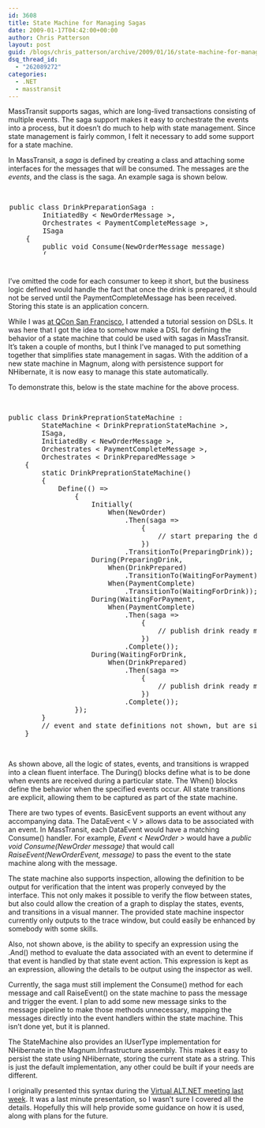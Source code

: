 ```yaml
---
id: 3608
title: State Machine for Managing Sagas
date: 2009-01-17T04:42:00+00:00
author: Chris Patterson
layout: post
guid: /blogs/chris_patterson/archive/2009/01/16/state-machine-for-managing-sagas.aspx
dsq_thread_id:
  - "262089272"
categories:
  - .NET
  - masstransit
---
```

MassTransit supports sagas, which are long-lived transactions consisting of multiple events. The saga support makes it easy to orchestrate the events into a process, but it doesn&#8217;t do much to help with state management. Since state management is fairly common, I felt it necessary to add some support for a state machine. 

In MassTransit, a _saga_ is defined by creating a class and attaching some interfaces for the messages that will be consumed. The messages are the _events_, and the class is the saga. An example saga is shown below. 

&nbsp;

<pre style="width: 626px;height: 104px;margin: 2px">public class DrinkPreparationSaga :
        InitiatedBy &lt; NewOrderMessage &gt;,
        Orchestrates &lt; PaymentCompleteMessage &gt;,
        ISaga
    {
        public void Consume(NewOrderMessage message)
        {
        }
        public void Consume(PaymentCompleteMessage message)
        {
        }
    }
</pre>

&nbsp;

I&#8217;ve omitted the code for each consumer to keep it short, but the business logic defined would handle the fact that once the drink is prepared, it should not be served until the PaymentCompleteMessage has been received. Storing this state is an application concern. 

While I was [at QCon San Francisco](http://blog.phatboyg.com/2008/11/21/qcon-in-san-francisco-getting-started/), I attended a tutorial session on DSLs. It was here that I got the idea to somehow make a DSL for defining the behavior of a state machine that could be used with sagas in MassTransit. It&#8217;s taken a couple of months, but I think I&#8217;ve managed to put something together that simplifies state management in sagas. With the addition of a new state machine in Magnum, along with persistence support for NHibernate, it is now easy to manage this state automatically. 

To demonstrate this, below is the state machine for the above process. 

&nbsp;

<pre>public class DrinkPreprationStateMachine :
		StateMachine &lt; DrinkPreprationStateMachine &gt;,
		ISaga,
		InitiatedBy &lt; NewOrderMessage &gt;,
		Orchestrates &lt; PaymentCompleteMessage &gt;,
		Orchestrates &lt; DrinkPreparedMessage &gt;
	{
		static DrinkPreprationStateMachine()
		{
			Define(() =&gt;
				{
					Initially(
						When(NewOrder)
							.Then(saga =&gt;
								{
									// start preparing the drink
								})
							.TransitionTo(PreparingDrink));
					During(PreparingDrink,
						When(DrinkPrepared)
					       	.TransitionTo(WaitingForPayment),
						When(PaymentComplete)
					       	.TransitionTo(WaitingForDrink));
					During(WaitingForPayment,
					    When(PaymentComplete)
					       	.Then(saga =&gt;
					       		{
					       			// publish drink ready message
					       		})
					       	.Complete());
					During(WaitingForDrink,
						When(DrinkPrepared)
					       	.Then(saga =&gt;
					       		{
					       			// publish drink ready message
					       		})
					       	.Complete());
				});
		}
		// event and state definitions not shown, but are simple properties
	}
</pre>

&nbsp;

As shown above, all the logic of states, events, and transitions is wrapped into a clean fluent interface. The During() blocks define what is to be done when events are received during a particular state. The When() blocks define the behavior when the specified events occur. All state transitions are explicit, allowing them to be captured as part of the state machine. 

There are two types of events. BasicEvent supports an event without any accompanying data. The DataEvent < V > allows data to be associated with an event. In MassTransit, each DataEvent would have a matching Consume() handler. For example, _Event < NewOrder >_ would have a _public void Consume(NewOrder message)_ that would call _RaiseEvent(NewOrderEvent, message)_ to pass the event to the state machine along with the message. 

The state machine also supports inspection, allowing the definition to be output for verification that the intent was properly conveyed by the interface. This not only makes it possible to verify the flow between states, but also could allow the creation of a graph to display the states, events, and transitions in a visual manner. The provided state machine inspector currently only outputs to the trace window, but could easily be enhanced by somebody with some skills. 

Also, not shown above, is the ability to specify an expression using the .And() method to evaluate the data associated with an event to determine if that event is handled by that state event action. This expression is kept as an expression, allowing the details to be output using the inspector as well. 

Currently, the saga must still implement the Consume() method for each message and call RaiseEvent() on the state machine to pass the message and trigger the event. I plan to add some new message sinks to the message pipeline to make those methods unnecessary, mapping the messages directly into the event handlers within the state machine. This isn&#8217;t done yet, but it is planned. 

The StateMachine also provides an IUserType implementation for NHibernate in the Magnum.Infrastructure assembly. This makes it easy to persist the state using NHibernate, storing the current state as a string. This is just the default implementation, any other could be built if your needs are different. 

I originally presented this syntax during the [Virtual ALT.NET meeting last week](http://zachariahyoung.com/zy/post/2009/01/Recording-for-VAN-meeting-on-1709.aspx). It was a last minute presentation, so I wasn&#8217;t sure I covered all the details. Hopefully this will help provide some guidance on how it is used, along with plans for the future.